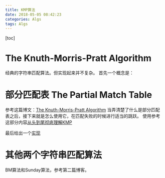 ```yaml
---
title: KMP算法
date: 2018-05-05 08:42:23
categories: Algs
tags: Algs
---
```

[toc]
# The Knuth-Morris-Pratt Algorithm
经典的字符串匹配算法。但实现起来并不复杂。
首先一个概念是：
# 部分匹配表 The Partial Match Table
参考这篇博文：[The Knuth-Morris-Pratt Algorithm](http://jakeboxer.com/blog/2009/12/13/the-knuth-morris-pratt-algorithm-in-my-own-words/)
当弄清楚了什么是部分匹配表之后，接下来就是怎么使用它，在匹配失败的时候进行适当的跳跃。
使用参考这部分内容[从头到尾彻底理解KMP](https://blog.csdn.net/v_july_v/article/details/7041827)

最后给出一个[实现](https://blog.csdn.net/biaobiaoqi/article/details/8975536)

# 其他两个字符串匹配算法
BM算法和Sunday算法，参考第二篇博客。
